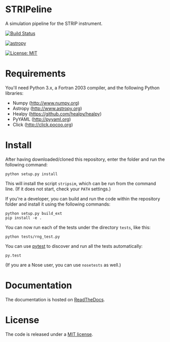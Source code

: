 # STRIPeline

A simulation pipeline for the STRIP instrument.

[![Build Status](https://travis-ci.org/ziotom78/stripeline.svg?branch=master)](https://travis-ci.org/ziotom78/stripeline)

[![astropy](http://img.shields.io/badge/powered%20by-AstroPy-orange.svg?style=flat)](http://www.astropy.org/)

[![License: MIT](https://img.shields.io/badge/License-MIT-yellow.svg)](https://opensource.org/licenses/MIT)


# Requirements

You'll need Python 3.x, a Fortran 2003 compiler, and the following Python
libraries:
- Numpy (http://www.numpy.org)
- Astropy (http://www.astropy.org)
- Healpy (https://github.com/healpy/healpy)
- PyYAML (http://pyyaml.org)
- Click (http://click.pocoo.org)


# Install

After having downloaded/cloned this repository, enter the folder and
run the following command:

    python setup.py install

This will install the script `stripsim`, which can be run from the
command line. (If it does not start, check your `PATH` settings.)

If you're a developer, you can build and run the code within the
repository folder and install it using the following commands:

    python setup.py build_ext
    pip install -e .

You can now run each of the tests under the directory `tests`, like
this:

    python tests/rng_test.py
    
You can use [pytest](http://docs.pytest.org/en/latest/) to discover
and run all the tests automatically:

    py.test

(If you are a Nose user, you can use `nosetests` as well.)


# Documentation

The documentation is hosted on [ReadTheDocs](http://stripeline.readthedocs.io).


# License

The code is released under a [MIT
license](https://github.com/ziotom78/stripeline/blob/master/LICENSE).
